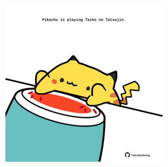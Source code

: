 <!-- built at 11/07/2023, 16:00:59 UTC -->
<p align="center">
  <img width="500" height="500" src="./ReadmeImage.svg">
</p>
